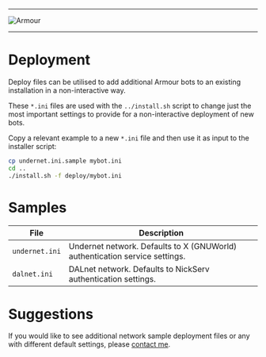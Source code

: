 ----------------------------------------------------------------------------------------------------------------

 ![Armour](../armour.png)

----------------------------------------------------------------------------------------------------------------

# Deployment

Deploy files can be utilised to add additional Armour bots to an existing installation in a non-interactive way.

These `*.ini` files are used with the `../install.sh` script to change just the most important settings to
provide for a non-interactive deployment of new bots.

Copy a relevant example to a new `*.ini` file and then use it as input to the installer script:

```sh
cp undernet.ini.sample mybot.ini
cd ..
./install.sh -f deploy/mybot.ini
```

# Samples

| File           | Description
|----------------|------------
| `undernet.ini` | Undernet network. Defaults to X (GNUWorld) authentication service settings.
| `dalnet.ini`   | DALnet network. Defaults to NickServ authentication settings.


# Suggestions

If you would like to see additional network sample deployment files or any with different default settings,
please [contact me](https://armour.bot/contact).